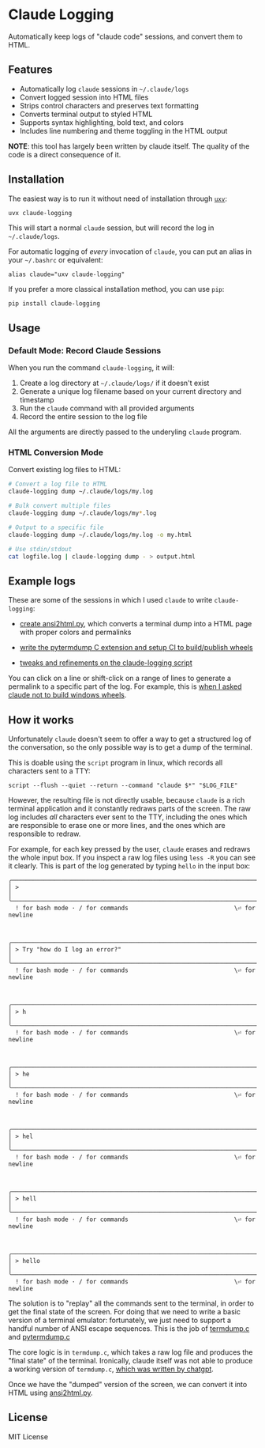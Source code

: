 # Claude Logging

Automatically keep logs of "claude code" sessions, and convert them to HTML.

## Features

- Automatically log `claude` sessions in `~/.claude/logs`
- Convert logged session into HTML files
- Strips control characters and preserves text formatting
- Converts terminal output to styled HTML
- Supports syntax highlighting, bold text, and colors
- Includes line numbering and theme toggling in the HTML output

**NOTE**: this tool has largely been written by claude itself. The quality of
the code is a direct consequence of it.

## Installation

The easiest way is to run it without need of installation through [`uxv`](https://docs.astral.sh/uv/guides/tools/):
```
uvx claude-logging
```

This will start a normal `claude` session, but will record the log in `~/.claude/logs`.

For automatic logging of _every_ invocation of `claude`, you can put an alias
in your `~/.bashrc` or equivalent:

```
alias claude="uxv claude-logging"
```

If you prefer a more classical installation method, you can use `pip`:
```bash
pip install claude-logging
```

## Usage

### Default Mode: Record Claude Sessions

When you run the command `claude-logging`, it will:

1. Create a log directory at `~/.claude/logs/` if it doesn't exist
2. Generate a unique log filename based on your current directory and timestamp
3. Run the `claude` command with all provided arguments
4. Record the entire session to the log file

All the arguments are directly passed to the underyling `claude` program.

### HTML Conversion Mode

Convert existing log files to HTML:

```bash
# Convert a log file to HTML
claude-logging dump ~/.claude/logs/my.log

# Bulk convert multiple files
claude-logging dump ~/.claude/logs/my*.log

# Output to a specific file
claude-logging dump ~/.claude/logs/my.log -o my.html

# Use stdin/stdout
cat logfile.log | claude-logging dump - > output.html
```

## Example logs

These are some of the sessions in which I used `claude` to write `claude-logging`:

  - [create ansi2html.py](https://antocuni.github.io/files/claude-code/claude-logging/claude-logging-2.2025-03-11.0.html),
    which converts a terminal dump into a HTML page with proper colors and
    permalinks

  - [write the pytermdump C extension and setup CI to build/publish wheels](https://antocuni.github.io/files/claude-code/claude-logging/claude-logging-2.2025-03-11.1.html)

  - [tweaks and refinements on the claude-logging script](https://antocuni.github.io/files/claude-code/claude-logging/claude-logging-2.2025-03-12.2.html)

You can click on a line or shift-click on a range of lines to generate a
permalink to a specific part of the log. For example, this is
[when I asked claude not to build windows wheels](https://antocuni.github.io/files/claude-code/claude-logging/claude-logging-2.2025-03-11.1.html#L4414-L4457).


## How it works

Unfortunately `claude` doesn't seem to offer a way to get a structured log of
the conversation, so the only possible way is to get a dump of the terminal.

This is doable using the `script` program in linux, which records all
characters sent to a TTY:
```
script --flush --quiet --return --command "claude $*" "$LOG_FILE"
```

However, the resulting file is not directly usable, because `claude` is a rich
terminal application and it constantly redraws parts of the screen. The raw
log includes *all* characters ever sent to the TTY, including the ones which
are responsible to erase one or more lines, and the ones which are responsible
to redraw.

For example, for each key pressed by the user, `claude` erases and redraws the
whole input box. If you inspect a raw log files using `less -R` you can see it
clearly. This is part of the log generated by typing `hello` in the input box:

```
╭──────────────────────────────────────────────────────────────────────────────╮
│ >                                                                            │
╰──────────────────────────────────────────────────────────────────────────────╯
  ! for bash mode · / for commands                              \⏎ for newline



╭──────────────────────────────────────────────────────────────────────────────╮
│ > Try "how do I log an error?"                                               │
╰──────────────────────────────────────────────────────────────────────────────╯
  ! for bash mode · / for commands                              \⏎ for newline



╭──────────────────────────────────────────────────────────────────────────────╮
│ > h                                                                          │
╰──────────────────────────────────────────────────────────────────────────────╯
  ! for bash mode · / for commands                              \⏎ for newline



╭──────────────────────────────────────────────────────────────────────────────╮
│ > he                                                                         │
╰──────────────────────────────────────────────────────────────────────────────╯
  ! for bash mode · / for commands                              \⏎ for newline



╭──────────────────────────────────────────────────────────────────────────────╮
│ > hel                                                                        │
╰──────────────────────────────────────────────────────────────────────────────╯
  ! for bash mode · / for commands                              \⏎ for newline



╭──────────────────────────────────────────────────────────────────────────────╮
│ > hell                                                                       │
╰──────────────────────────────────────────────────────────────────────────────╯
  ! for bash mode · / for commands                              \⏎ for newline



╭──────────────────────────────────────────────────────────────────────────────╮
│ > hello                                                                      │
╰──────────────────────────────────────────────────────────────────────────────╯
  ! for bash mode · / for commands                              \⏎ for newline
```

The solution is to "replay" all the commands sent to the terminal, in order to
get the final state of the screen. For doing that we need to write a basic
version of a terminal emulator: fortunately, we just need to support a handful
number of ANSI escape sequences. This is the job of
[termdump.c](claude_logging/termdump.c) and [pytermdump.c](claude_logging/pytermdump.c)

The core logic is in `termdump.c`, which takes a raw log file and produces the
"final state" of the terminal. Ironically, claude itself was not able to
produce a working version of `termdump.c`,
[which was written by chatgpt](https://chatgpt.com/share/67d1b341-9168-8002-a0a9-4935a5b796f3).

Once we have the "dumped" version of the screen, we can convert it into HTML
using [ansi2html.py](claude_logging/ansi2html.py).



## License

MIT License
